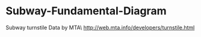 # Subway-Fundamental-Diagram

Subway turnstile Data by MTA\\
http://web.mta.info/developers/turnstile.html
